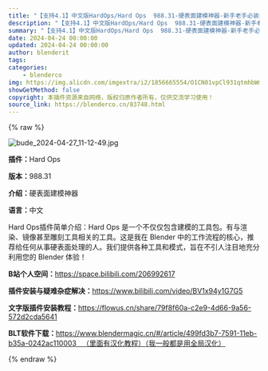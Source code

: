 ```yaml
---
title: "【支持4.1】中文版HardOps/Hard Ops  988.31-硬表面建模神器-新手老手必装插件"
description: "【支持4.1】中文版HardOps/Hard Ops  988.31-硬表面建模神器-新手老手必装插件"
summary: "【支持4.1】中文版HardOps/Hard Ops  988.31-硬表面建模神器-新手老手必装插件"
date: 2024-04-24 00:00:00
updated: 2024-04-24 00:00:00
author: blenderit
tags: 
categories:
    - blenderco
img: https://img.alicdn.com/imgextra/i2/1856665554/O1CN01vpCl931qtmhbWmR68_!!1856665554.jpg
showGetMethod: false
copyright: 本插件资源来自网络，版权归原作者所有，仅供交流学习使用！
source_link: https://blenderco.cn/83748.html
---
```


{% raw %}
<p><img src="https://img.alicdn.com/imgextra/i1/1856665554/O1CN018nxUK71qtmhTuyaVk_!!1856665554.jpg" alt="bude_2024-04-27_11-12-49.jpg"></p><p><strong>插件：</strong>Hard Ops</p><p><strong>版本：</strong>988.31</p><p><strong>介绍：</strong>硬表面建模神器</p><p><strong>语言：</strong>中文</p><p>Hard Ops插件简单介绍：Hard Ops 是一个不仅仅包含建模的工具包。有与渲染、镜像甚至雕刻工具相关的工具。这是我在 Blender 中的工作流程的核心，推荐给任何从事硬表面处理的人。我们提供各种工具和模式，旨在不引人注目地充分利用您的 Blender 体验！</p><p><strong>B站个人空间：</strong><a href="https://space.bilibili.com/206992617">https://space.bilibili.com/206992617</a></p><p><strong>插件安装与疑难杂症解决：</strong><a href="https://www.bilibili.com/video/BV1x94y1G7G5">https://www.bilibili.com/video/BV1x94y1G7G5</a></p><p><strong>文字版插件安装教程：</strong><a href="https://flowus.cn/share/79f8f60a-c2e9-4d66-9a56-572d2cda5641">https://flowus.cn/share/79f8f60a-c2e9-4d66-9a56-572d2cda5641</a></p><p><strong>BLT软件下载：</strong><u><a href="https://www.blendermagic.cn/#/article/499fd3b7-7591-11eb-b35a-0242ac110003">https://www.blendermagic.cn/#/article/499fd3b7-7591-11eb-b35a-0242ac110003 </a>  （里面有汉化教程）</u><u>（</u><u>我一般都是用全局汉化</u><u>）</u></p>
<div style="display: none">blenderco</div>
{% endraw %}